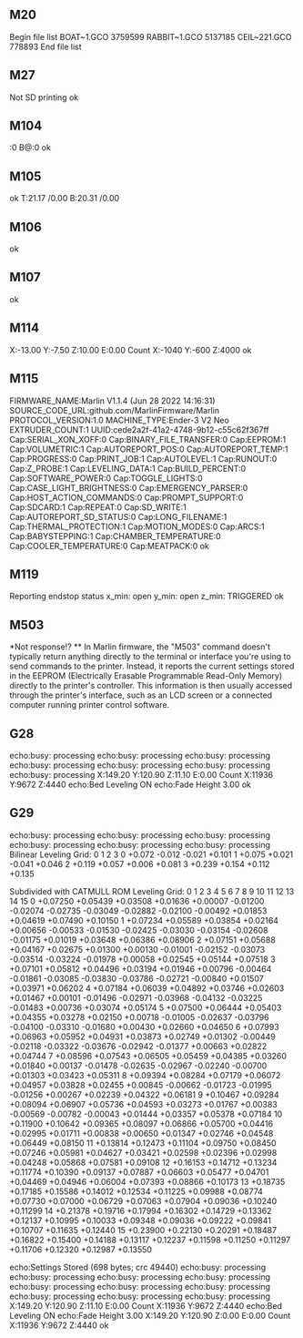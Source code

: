## M20
Begin file list
BOAT~1.GCO 3759599
RABBIT~1.GCO 5137185
CEIL~221.GCO 778893
End file list

## M27
Not SD printing
ok

## M104
:0 B@:0
ok

## M105
ok T:21.17 /0.00 B:20.31 /0.00

## M106
ok

## M107
ok

## M114
X:-13.00 Y:-7.50 Z:10.00 E:0.00 Count X:-1040 Y:-600 Z:4000
ok

## M115
FIRMWARE_NAME:Marlin V1.1.4 (Jun 28 2022 14:16:31) SOURCE_CODE_URL:github.com/MarlinFirmware/Marlin PROTOCOL_VERSION:1.0 MACHINE_TYPE:Ender-3 V2 Neo EXTRUDER_COUNT:1 UUID:cede2a2f-41a2-4748-9b12-c55c62f367ff
Cap:SERIAL_XON_XOFF:0
Cap:BINARY_FILE_TRANSFER:0
Cap:EEPROM:1
Cap:VOLUMETRIC:1
Cap:AUTOREPORT_POS:0
Cap:AUTOREPORT_TEMP:1
Cap:PROGRESS:0
Cap:PRINT_JOB:1
Cap:AUTOLEVEL:1
Cap:RUNOUT:0
Cap:Z_PROBE:1
Cap:LEVELING_DATA:1
Cap:BUILD_PERCENT:0
Cap:SOFTWARE_POWER:0
Cap:TOGGLE_LIGHTS:0
Cap:CASE_LIGHT_BRIGHTNESS:0
Cap:EMERGENCY_PARSER:0
Cap:HOST_ACTION_COMMANDS:0
Cap:PROMPT_SUPPORT:0
Cap:SDCARD:1
Cap:REPEAT:0
Cap:SD_WRITE:1
Cap:AUTOREPORT_SD_STATUS:0
Cap:LONG_FILENAME:1
Cap:THERMAL_PROTECTION:1
Cap:MOTION_MODES:0
Cap:ARCS:1
Cap:BABYSTEPPING:1
Cap:CHAMBER_TEMPERATURE:0
Cap:COOLER_TEMPERATURE:0
Cap:MEATPACK:0
ok

## M119
Reporting endstop status
x_min: open
y_min: open
z_min: TRIGGERED
ok

## M503
*Not response!?
**
In Marlin firmware, the "M503" command doesn't typically return anything directly to the terminal or interface you're using to send commands to the printer. Instead, it reports the current settings stored in the EEPROM (Electrically Erasable Programmable Read-Only Memory) directly to the printer's controller. This information is then usually accessed through the printer's interface, such as an LCD screen or a connected computer running printer control software.

## G28
echo:busy: processing
echo:busy: processing
echo:busy: processing
echo:busy: processing
echo:busy: processing
echo:busy: processing
echo:busy: processing
X:149.20 Y:120.90 Z:11.10 E:0.00 Count X:11936 Y:9672 Z:4440
echo:Bed Leveling ON
echo:Fade Height 3.00
ok

## G29
echo:busy: processing
echo:busy: processing
echo:busy: processing
echo:busy: processing
echo:busy: processing
echo:busy: processing
Bilinear Leveling Grid:
      0      1      2      3
 0 +0.072 -0.012 -0.021 +0.101
 1 +0.075 +0.021 -0.041 +0.046
 2 +0.119 +0.057 +0.006 +0.081
 3 +0.239 +0.154 +0.112 +0.135

Subdivided with CATMULL ROM Leveling Grid:
        0        1        2        3        4        5        6        7        8        9       10       11       12       13       14       15
 0 +0.07250 +0.05439 +0.03508 +0.01636 +0.00007 -0.01200 -0.02074 -0.02735 -0.03049 -0.02882 -0.02100 -0.00492 +0.01853 +0.04619 +0.07490 +0.10150
 1 +0.07234 +0.05589 +0.03854 +0.02164 +0.00656 -0.00533 -0.01530 -0.02425 -0.03030 -0.03154 -0.02608 -0.01175 +0.01019 +0.03648 +0.06386 +0.08906
 2 +0.07151 +0.05688 +0.04167 +0.02675 +0.01300 +0.00130 -0.01001 -0.02152 -0.03073 -0.03514 -0.03224 -0.01978 +0.00058 +0.02545 +0.05144 +0.07518
 3 +0.07101 +0.05812 +0.04496 +0.03194 +0.01946 +0.00796 -0.00464 -0.01861 -0.03085 -0.03830 -0.03786 -0.02721 -0.00840 +0.01507 +0.03971 +0.06202
 4 +0.07184 +0.06039 +0.04892 +0.03746 +0.02603 +0.01467 +0.00101 -0.01496 -0.02971 -0.03968 -0.04132 -0.03225 -0.01483 +0.00736 +0.03074 +0.05174
 5 +0.07500 +0.06444 +0.05403 +0.04355 +0.03278 +0.02150 +0.00718 -0.01005 -0.02637 -0.03796 -0.04100 -0.03310 -0.01680 +0.00430 +0.02660 +0.04650
 6 +0.07993 +0.06963 +0.05952 +0.04931 +0.03873 +0.02749 +0.01302 -0.00449 -0.02118 -0.03322 -0.03676 -0.02942 -0.01377 +0.00663 +0.02822 +0.04744
 7 +0.08596 +0.07543 +0.06505 +0.05459 +0.04385 +0.03260 +0.01840 +0.00137 -0.01478 -0.02635 -0.02967 -0.02240 -0.00700 +0.01303 +0.03423 +0.05311
 8 +0.09394 +0.08284 +0.07179 +0.06072 +0.04957 +0.03828 +0.02455 +0.00845 -0.00662 -0.01723 -0.01995 -0.01256 +0.00267 +0.02239 +0.04322 +0.06181
 9 +0.10467 +0.09284 +0.08094 +0.06907 +0.05736 +0.04593 +0.03273 +0.01767 +0.00383 -0.00569 -0.00782 -0.00043 +0.01444 +0.03357 +0.05378 +0.07184
10 +0.11900 +0.10642 +0.09365 +0.08097 +0.06866 +0.05700 +0.04416 +0.02995 +0.01711 +0.00838 +0.00650 +0.01347 +0.02746 +0.04548 +0.06449 +0.08150
11 +0.13814 +0.12473 +0.11104 +0.09750 +0.08450 +0.07246 +0.05981 +0.04627 +0.03421 +0.02598 +0.02396 +0.02998 +0.04248 +0.05868 +0.07581 +0.09108
12 +0.16153 +0.14712 +0.13234 +0.11774 +0.10390 +0.09137 +0.07887 +0.06603 +0.05477 +0.04701 +0.04469 +0.04946 +0.06004 +0.07393 +0.08866 +0.10173
13 +0.18735 +0.17185 +0.15586 +0.14012 +0.12534 +0.11225 +0.09988 +0.08774 +0.07730 +0.07000 +0.06729 +0.07063 +0.07904 +0.09036 +0.10240 +0.11299
14 +0.21378 +0.19716 +0.17994 +0.16302 +0.14729 +0.13362 +0.12137 +0.10995 +0.10033 +0.09348 +0.09036 +0.09222 +0.09841 +0.10707 +0.11635 +0.12440
15 +0.23900 +0.22130 +0.20291 +0.18487 +0.16822 +0.15400 +0.14188 +0.13117 +0.12237 +0.11598 +0.11250 +0.11297 +0.11706 +0.12320 +0.12987 +0.13550

echo:Settings Stored (698 bytes; crc 49440)
echo:busy: processing
echo:busy: processing
echo:busy: processing
echo:busy: processing
echo:busy: processing
echo:busy: processing
echo:busy: processing
echo:busy: processing
echo:busy: processing
echo:busy: processing
X:149.20 Y:120.90 Z:11.10 E:0.00 Count X:11936 Y:9672 Z:4440
echo:Bed Leveling ON
echo:Fade Height 3.00
X:149.20 Y:120.90 Z:0.00 E:0.00 Count X:11936 Y:9672 Z:4440
ok

